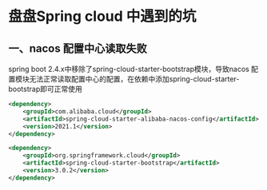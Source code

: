 # 盘盘Spring cloud 中遇到的坑

## 一、nacos 配置中心读取失败

spring boot 2.4.x中移除了spring-cloud-starter-bootstrap模块，导致nacos 配置模块无法正常读取配置中心的配置，在依赖中添加spring-cloud-starter-bootstrap即可正常使用

```xml
<dependency>
    <groupId>com.alibaba.cloud</groupId>
    <artifactId>spring-cloud-starter-alibaba-nacos-config</artifactId>
    <version>2021.1</version>
</dependency>

<dependency>
    <groupId>org.springframework.cloud</groupId>
    <artifactId>spring-cloud-starter-bootstrap</artifactId>
    <version>3.0.2</version>
</dependency>
```

